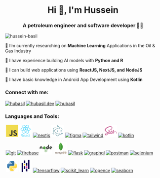 <h1 align="center">Hi 👋, I'm Hussein</h1>
<h3 align="center">A petroleum engineer and software developer 👨‍💻</h3>

<p align="left"> <img src="https://komarev.com/ghpvc/?username=hussein-basil&label=Profile%20views&color=0e75b6&style=flat" alt="hussein-basil" /> </p>

🌱 I’m currently researching on **Machine Learning** Applications in the Oil & Gas Industry

🚀 I have experience building AI models with **Python and R**

🤝 I can build web applications using **ReactJS, NextJS, and NodeJS**

📲 I have basic knowledge in Android App Development using **Kotlin**

<h3 align="left">Connect with me:</h3>
<p align="left">
<a href="https://linkedin.com/in/hubasil" target="blank"><img align="center" src="https://raw.githubusercontent.com/rahuldkjain/github-profile-readme-generator/master/src/images/icons/Social/linked-in-alt.svg" alt="hubasil" height="30" width="40" /></a>
<a href="https://instagram.com/hubasil.dev" target="blank"><img align="center" src="https://raw.githubusercontent.com/rahuldkjain/github-profile-readme-generator/master/src/images/icons/Social/instagram.svg" alt="hubasil.dev" height="30" width="40" /></a>
<a href="https://discord.com/users/612377842138873906" target="blank"><img align="center" src="https://raw.githubusercontent.com/rahuldkjain/github-profile-readme-generator/master/src/images/icons/Social/discord.svg" alt="hubasil" height="40" width="52" /></a>
</p>

<h3 align="left">Languages and Tools:</h3>
<p align="left"><a href="https://developer.mozilla.org/en-US/docs/Web/JavaScript" target="_blank" rel="noreferrer"><img style="margin: 0 2px" src="https://raw.githubusercontent.com/devicons/devicon/master/icons/javascript/javascript-original.svg" alt="javascript" width="40" height="40"/></a><a href="https://reactjs.org/" target="_blank" rel="noreferrer"><img style="margin: 0 2px" src="https://raw.githubusercontent.com/devicons/devicon/master/icons/react/react-original-wordmark.svg" alt="react" width="40" height="40"/></a><a href="https://nextjs.org/" target="_blank" rel="noreferrer"><img style="margin: 0 2px" src="https://cdn.worldvectorlogo.com/logos/nextjs-2.svg" alt="nextjs" width="40" height="40"/></a><a href="https://www.electronjs.org" target="_blank" rel="noreferrer"><img style="margin: 0 2px" src="https://raw.githubusercontent.com/devicons/devicon/master/icons/electron/electron-original.svg" alt="electron" width="40" height="40"/></a><a href="https://www.figma.com/" target="_blank" rel="noreferrer"><img style="margin: 0 2px" src="https://www.vectorlogo.zone/logos/figma/figma-icon.svg" alt="figma" width="40" height="40"/></a><a href="https://tailwindcss.com/" target="_blank" rel="noreferrer"><img style="margin: 0 2px" src="https://www.vectorlogo.zone/logos/tailwindcss/tailwindcss-icon.svg" alt="tailwind" width="40" height="40"/></a><a href="https://sass-lang.com" target="_blank" rel="noreferrer"><img style="margin: 0 2px" src="https://raw.githubusercontent.com/devicons/devicon/master/icons/sass/sass-original.svg" alt="sass" width="40" height="40"/></a><a href="https://kotlinlang.org" target="_blank" rel="noreferrer"><img style="margin: 0 2px" src="https://www.vectorlogo.zone/logos/kotlinlang/kotlinlang-icon.svg" alt="kotlin" width="40" height="40"/></a>
  
  <a href="https://git-scm.com/" target="_blank" rel="noreferrer"><img style="margin: 0 2px" src="https://www.vectorlogo.zone/logos/git-scm/git-scm-icon.svg" alt="git" width="40" height="40"/></a><a href="https://firebase.google.com/" target="_blank" rel="noreferrer"><img style="margin: 0 2px" src="https://www.vectorlogo.zone/logos/firebase/firebase-icon.svg" alt="firebase" width="40" height="40"/></a><a href="https://nodejs.org" target="_blank" rel="noreferrer"><img style="margin: 0 2px" src="https://raw.githubusercontent.com/devicons/devicon/master/icons/nodejs/nodejs-original-wordmark.svg" alt="nodejs" width="40" height="40"/></a>  <a href="https://www.mongodb.com/" target="_blank" rel="noreferrer"><img style="margin: 0 2px" src="https://raw.githubusercontent.com/devicons/devicon/master/icons/mongodb/mongodb-original-wordmark.svg" alt="mongodb" width="40" height="40"/></a><a href="https://flask.palletsprojects.com/" target="_blank" rel="noreferrer"><img style="margin: 0 2px" src="https://www.vectorlogo.zone/logos/pocoo_flask/pocoo_flask-icon.svg" alt="flask" width="40" height="40"/></a><a href="https://graphql.org" target="_blank" rel="noreferrer"><img style="margin: 0 2px" src="https://www.vectorlogo.zone/logos/graphql/graphql-icon.svg" alt="graphql" width="40" height="40"/></a><a href="https://postman.com" target="_blank" rel="noreferrer"><img style="margin: 0 2px" src="https://www.vectorlogo.zone/logos/getpostman/getpostman-icon.svg" alt="postman" width="40" height="40"/></a><a href="https://www.selenium.dev" target="_blank" rel="noreferrer"><img style="margin: 0 2px" src="https://raw.githubusercontent.com/detain/svg-logos/780f25886640cef088af994181646db2f6b1a3f8/svg/selenium-logo.svg" alt="selenium" width="40" height="40"/></a>

<a href="https://www.python.org" target="_blank" rel="noreferrer"><img style="margin: 0 2px" src="https://raw.githubusercontent.com/devicons/devicon/master/icons/python/python-original.svg" alt="python" width="40" height="40"/></a><a href="https://pandas.pydata.org/" target="_blank" rel="noreferrer"><img style="margin: 0 2px" src="https://raw.githubusercontent.com/devicons/devicon/2ae2a900d2f041da66e950e4d48052658d850630/icons/pandas/pandas-original.svg" alt="pandas" width="40" height="40"/></a><a href="https://www.tensorflow.org" target="_blank" rel="noreferrer"><img style="margin: 0 2px" src="https://www.vectorlogo.zone/logos/tensorflow/tensorflow-icon.svg" alt="tensorflow" width="40" height="40"/></a><a href="https://scikit-learn.org/" target="_blank" rel="noreferrer"><img style="margin: 0 2px" src="https://upload.wikimedia.org/wikipedia/commons/0/05/Scikit_learn_logo_small.svg" alt="scikit_learn" width="40" height="40"/></a><a href="https://opencv.org/" target="_blank" rel="noreferrer"><img style="margin: 0 2px" src="https://www.vectorlogo.zone/logos/opencv/opencv-icon.svg" alt="opencv" width="40" height="40"/></a><a href="https://seaborn.pydata.org/" target="_blank" rel="noreferrer"><img style="margin: 0 2px" src="https://seaborn.pydata.org/_images/logo-mark-lightbg.svg" alt="seaborn" width="40" height="40"/></a></p>



<!-- <p><img align="center" src="https://github-readme-stats.vercel.app/api/top-langs?username=hussein-basil&show_icons=true&locale=en&layout=compact" alt="hussein-basil" /></p> -->

